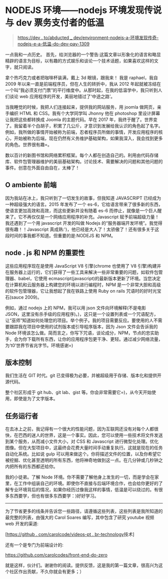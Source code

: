 # NODEJS 环境——nodejs 环境发现传说与 dev 票务支付者的低温

> [https://dev . to/abducted _ dev/environment-nodejs-a-环境发现传奇-nodejs-e-a-低温-do-dev-pay-1309](https://dev.to/abduzido_dev/ambiente-nodejs-a-saga-de-descoberta-do-ambiente-nodejs-e-a-criogenia-do-dev-pagador-de-boletos-1309)

一点我和一点历史。
首先，给浏览器的一个警告:这篇文章以形象化的语言和略显精辟的语言为目标，以有趣的方式娱乐和谈论一个技术话题，如果喜欢这样的文字，就只阅读。

拿个热巧克力或者把咖啡杯装满，戴上 3d 眼镜，跟我来！
我是 raphael，我自 2009 年以来一直是前端程序员，但在人生的转折中，我从 2012 年起就被冻结在一个叫“我必须支付门票”的平行维度中。从那时起，在我的低温学中，我只听到人们谈论 web 应用程序的开发，美丽地错过了‘中途之路’。

当我睡觉的时候，我把人们连接起来，提供我的网站服务，用 joomla 做网页，亲手编织 HTML 和 CSS。我有个大学同学叫 Jhonny 他在 photoshop 里设计屏幕让我把这些都转换成 Joomla 的主题代码。早在 2017 年，我终于醒了。世界变了。我留着半个白胡子，积累了几公斤，才意识到发展给我认识的角色起了名字。例如，我所做的事情开始被称为前端，忍者程序员所做的事情，开发应用程序的核心，开始被称为后端，现在仍然有义务维护基础架构，如果我深入，我会找到更多的角色。世界很有趣=。

数以百计的新图书馆和网络累积框架。每个人都在创造自己的。利用由代码存储库、软件包管理器维护的美丽基础架构。讨论技术、需要解决的问题和其他问题的事件。创意在外面自由自在，太棒了！

## [](#o-ambiente-frontend)O ambiente 前端

因为我站在冰上，我只听到了一切发生的故事，但我知道 JAVASCRIPT 已经成为一种超级强大的语言。2015 年发布了一个 es-6，它给语言带来了很多新的东西，使语言更加高效和高效，而这些更新并没有随着 es-6 而停止，就像是一个巨人醒来了。它不再仅仅是一个网络应用程序的补充。Javascript 赋予前端超级力量！我还遇到了一个用 javascript 开发的叫做 Nodejs 的“服务器端开发环境”。我觉得很有趣！！Javascript 真成熟:')，他已经是大人了！太骄傲了！还有很多关于这段时间的事我都不知道。但重要的是:NODEJS 和 NPM。

## node . js 和 NPM 的重要性

这些应用程序现在是使用 JavaScript V8 引擎(chrome 也使用了 V8 引擎)构建并在服务器上运行的，它们获得了一些工具来解决一些非常重要的问题，如软件包管理器、babel，它使用 ecmascript(javascript)的最新版本更新了环境。当您决定在计算机和云服务器上构建您的环境以进行编程时，NPM 是一个非常大胆和高级的软件包管理器，它让我想起了我在铁路上使用 Ruby on rails 咒语时的好时光宝石(sauce 2009)。

例如，通过 nodejs 上的 NPM，我可以用 json 文件向环境解释(不是电影 JSON，这里没有杀手级的应用程序)。)，这只是一个设置列表或一个咒语配方，让“巫师”知道如何处理您的项目。举个例子。我的项目需要反应。要使用的人不需要跟踪我在项目中使用的试剂版本或引导程序版本，因为 Json 文件会告诉我的 Node 环境该怎么做。简而言之，你写下咒语，谈论成分，NPM，节点的忠实助手，会为你下载所有东西，让你的应用程序包更干净、更轻。通过减少网络流量，为‘t0’世界节省兆字节。环境感谢=)

## [](#controle-de-vers%C3%B5es)版本控制

我们生活在 GIT 时代。git 已变得极为必要，并被超级用于存储、版本化和提供开源代码。

整个社区形成于 git hub、git lab、gist 等。你会非常需要它=)，从今天开始使用，即使是为了文字版本。

## [](#task-runners)任务运行者

在去冰上之前，我记得有一个很大的性能问题，因为互联网还没有对每个人都很快，在巴西的迷人的世界，这是一个事实。因此，您可以使用一些技术将文件发送到某个服务，从而减小文件大小，对 CSS 和 Javascript 进行微型化处理。优化图像。但在大型项目中，这最终会花费大量时间手动重复执行。这就是现在的任务自动化系统。比如说 gulp 可以用来做这个。你将描述文件的位置，以及你希望它被挖掘、优化甚至透明的所有东西，他将神奇地做到这一点。在几分钟或几秒钟之内把所有的东西都还给你。

我的小徒弟。了解 Node 环境。你不需要了解他身上发生的一切，而是学会在家里，在工作中组装自己的环境。即使你不直接与后端环境合作，也会给你更好的了解专业环境背后的情况，如果你经历过像我这样的事情，低温是可以绕过的。有很多东西要学，但也有很多东西要学：)好好学习。

* * *

为了节省更多的线条并告诉您一些路径，请遵循这些列表，这些列表是我所知道的最完整的列表，由强大的 Carol Soares 编写，其中包含了研究 youtube 视频 web 开发的渠道:

[[https://github . com/carolcode/videos-pt . br-technology](https://github.com/carolcodes/videos-pt.br-tecnologia)技术]

还有一个是专门为前端设计的:

https://github.com/carolcodes/front-end-do-zero

就是这样，伙计们。谢谢你的阅读。提供反馈，这是我的第一篇文章，很高兴为这个社区作出贡献，不久你就会有更多；）